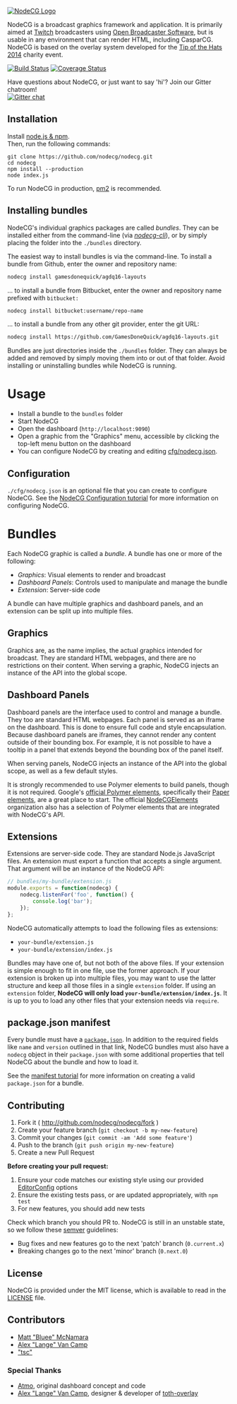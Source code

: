 [![NodeCG Logo](http://i.imgur.com/8PjMIL4.png)](http://nodecg.com/)

NodeCG is a broadcast graphics framework and application.
It is primarily aimed at [Twitch](http://twitch.tv) broadcasters using 
[Open Broadcaster Software](https://obsproject.com/), but is usable in any environment that can render HTML,
including CasparCG. NodeCG is based on the overlay system developed for the 
[Tip of the Hats 2014](https://www.youtube.com/watch?v=x9PzBHgN29U) charity event.

[![Build Status](https://travis-ci.org/nodecg/nodecg.svg?branch=master)](https://travis-ci.org/nodecg/nodecg)
[![Coverage Status](https://coveralls.io/repos/nodecg/nodecg/badge.svg?branch=master&service=github)](https://coveralls.io/github/nodecg/nodecg?branch=master)

Have questions about NodeCG, or just want to say 'hi'? Join our Gitter chatroom!  
[![Gitter chat](https://badges.gitter.im/gitterHQ/gitter.png)](https://gitter.im/nodecg/nodecg)

## Installation
Install [node.js & npm](http://nodejs.org/).  
Then, run the following commands:
```
git clone https://github.com/nodecg/nodecg.git
cd nodecg
npm install --production
node index.js
```

To run NodeCG in production, [pm2](https://github.com/Unitech/pm2) is recommended.

## Installing bundles
NodeCG's individual graphics packages are called _bundles_. They can be installed either from the command-line
(via [_nodecg-cli_](https://www.npmjs.com/package/nodecg-cli)), or by simply placing the folder into the `./bundles` directory.

The easiest way to install bundles is via the command-line.
To install a bundle from Github, enter the owner and repository name:
```sh
nodecg install gamesdonequick/agdq16-layouts
```

... to install a bundle from Bitbucket, enter the owner and repository name prefixed with `bitbucket:`
```sh
nodecg install bitbucket:username/repo-name
```

... to install a bundle from any other git provider, enter the git URL:
```sh
nodecg install https://github.com/GamesDoneQuick/agdq16-layouts.git
```

Bundles are just directories inside the `./bundles` folder. 
They can always be added and removed by simply moving them into or out of that folder. 
Avoid installing or uninstalling bundles while NodeCG is running.

# Usage
- Install a bundle to the `bundles` folder
- Start NodeCG
- Open the dashboard (`http://localhost:9090`)
- Open a graphic from the "Graphics" menu, accessible by clicking the top-left menu button on the dashboard
- You can configure NodeCG by creating and editing [cfg/nodecg.json](http://nodecg.com/starter/configuration.html).

## Configuration
`./cfg/nodecg.json` is an optional file that you can create to configure NodeCG.
See the [NodeCG Configuration tutorial](http://nodecg.com/tutorial-manifest.html) for more information on configuring NodeCG.

# Bundles

Each NodeCG graphic is called a _bundle_. A bundle has one or more of the following:
- _Graphics_: Visual elements to render and broadcast
- _Dashboard Panels_: Controls used to manipulate and manage the bundle
- _Extension_: Server-side code

A bundle can have multiple graphics and dashboard panels, and an extension can be split up into multiple files.

## Graphics

Graphics are, as the name implies, the actual graphics intended for broadcast. 
They are standard HTML webpages, and there are no restrictions on their content. 
When serving a graphic, NodeCG injects an instance of the API into the global scope.

## Dashboard Panels

Dashboard panels are the interface used to control and manage a bundle. They too are standard HTML webpages. 
Each panel is served as an iframe on the dashboard. This is done to ensure full code and style encapsulation. 
Because dashboard panels are iframes, they cannot render any content outside of their bounding box. 
For example, it is not possible to have a tooltip in a panel that extends beyond the bounding box of the panel itself.

When serving panels, NodeCG injects an instance of the API into the global scope, as well as a few default styles.

It is strongly recommended to use Polymer elements to build panels, though it is not required. 
Google's [official Polymer elements](https://elements.polymer-project.org/), specifically their 
[Paper elements](https://elements.polymer-project.org/browse?package=paper-elements), are a great place to start.
The official [NodeCGElements](https://github.com/NodeCGElements) organization also has 
a selection of Polymer elements that are integrated with NodeCG's API.

## Extensions

Extensions are server-side code. They are standard Node.js JavaScript files. An extension must export a function
that accepts a single argument. That argument will be an instance of the NodeCG API:
```js
// bundles/my-bundle/extension.js
module.exports = function(nodecg) {
    nodecg.listenFor('foo', function() {
        console.log('bar');
    });
};
```

NodeCG automatically attempts to load the following files as extensions:
 - `your-bundle/extension.js`
 - `your-bundle/extension/index.js`
 
Bundles may have one of, but not both of the above files. If your extension is simple enough to fit in one file,
use the former approach. If your extension is broken up into multiple files, you may want to use the latter structure
and keep all those files in a single `extension` folder. If using an `extension` folder, **NodeCG will only load
`your-bundle/extension/index.js`**. It is up to you to load any other files that your extension needs via `require`.

## package.json manifest

Every bundle must have a [`package.json`](https://docs.npmjs.com/files/package.json). In addition to the required fields
like `name` and `version` outlined in that link, NodeCG bundles must also have a `nodecg` object in their `package.json`
with some additional properties that tell NodeCG about the bundle and how to load it.

See the [manifest tutorial](http://nodecg.com/tutorial-manifest.html) for more information on creating a valid `package.json` for a bundle.

## Contributing
1. Fork it ( http://github.com/nodecg/nodecg/fork )
2. Create your feature branch (`git checkout -b my-new-feature`)
3. Commit your changes (`git commit -am 'Add some feature'`)
4. Push to the branch (`git push origin my-new-feature`)
5. Create a new Pull Request

**Before creating your pull request:**

1. Ensure your code matches our existing style using our provided [EditorConfig](http://editorconfig.org/) options
2. Ensure the existing tests pass, or are updated appropriately, with `npm test`
3. For new features, you should add new tests

Check which branch you should PR to. NodeCG is still in an unstable state, so we follow these [semver](http://semver.org/) guidelines:
- Bug fixes and new features go to the next 'patch' branch (`0.current.x`)
- Breaking changes go to the next 'minor' branch (`0.next.0`)

## License
NodeCG is provided under the MIT license, which is available to read in the 
[LICENSE](https://github.com/nodecg/nodecg/blob/master/LICENSE) file.

## Contributors
* [Matt "Bluee" McNamara](http://mattmcn.com/)  
* [Alex "Lange" Van Camp](http://alexvan.camp)  
* ["tsc"](http://fwdcp.net)  

### Special Thanks
* [Atmo](https://github.com/atmosfar), original dashboard concept and code  
* [Alex "Lange" Van Camp](http://alexvan.camp), designer & developer of [toth-overlay](https://github.com/TipoftheHats/toth-overlay)  
